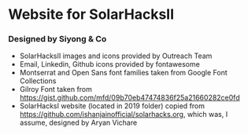 # Website for SolarHacksII

### Designed by Siyong & Co

- SolarHacksII images and icons provided by Outreach Team
- Email, Linkedin, Github icons provided by fontawesome
- Montserrat and Open Sans font families taken from Google Font Collections
- Gilroy Font taken from https://gist.github.com/mfd/09b70eb47474836f25a21660282ce0fd
- SolarHacksI website (located in 2019 folder) copied from https://github.com/ishanjainofficial/solarhacks.org, which was, I assume, designed by Aryan Vichare
